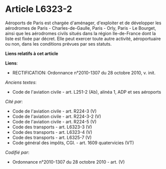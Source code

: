 # Article L6323-2

Aéroports de Paris est chargée d'aménager, d'exploiter et de développer les aérodromes de Paris - Charles-de-Gaulle, Paris -
Orly, Paris - Le Bourget, ainsi que les aérodromes civils situés dans la région Ile-de-France dont la liste est fixée par
décret. Elle peut exercer toute autre activité, aéroportuaire ou non, dans les conditions prévues par ses statuts.

**Liens relatifs à cet article**

**Liens**:

  - RECTIFICATION: Ordonnance n°2010-1307 du 28 octobre 2010, v. init.

_Anciens textes_:

  - Code de l'aviation civile - art. L251-2 (Ab), alinéa 1, ADP et ses aéroports

_Cité par_:

  - Code de l'aviation civile - art. R224-3 (V)
  - Code de l'aviation civile - art. R224-3-2 (V)
  - Code de l'aviation civile - art. R224-5 (V)
  - Code des transports - art. L6323-3 (V)
  - Code des transports - art. L6323-4 (V)
  - Code des transports - art. L6325-7 (V)
  - Code général des impôts, CGI. - art. 1609 quatervicies (VT)

_Codifié par_:

  - Ordonnance n°2010-1307 du 28 octobre 2010 - art. (V)
